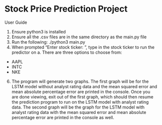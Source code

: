 # Stock Price Prediction Project
User Guide
1. Ensure python3 is installed
2. Ensure all the .csv files are in the same directory as the main.py file
3. Run the following: ./python3 main.py
4. When prompted “Enter stock ticker: ”, type in the stock ticker to run the predictor
on
a. There are three options to choose from:
- AAPL
- INTC
- NKE
6. The program will generate two graphs. The first graph will be for the LSTM model
without analyst rating data and the mean squared error and mean absolute
percentage error are printed in the console. Once you are done viewing, exit out of
the first graph, which should then resume the prediction program to run on the
LSTM model with analyst rating data. The second graph will be the graph for the
LSTM model with analyst rating data with the mean squared error and mean
absolute percentage error are printed in the console as well.
